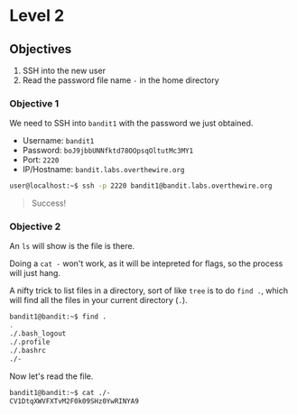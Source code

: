 # Level 2

## Objectives

1. SSH into the new user
2. Read the password file name `-` in the home directory

### Objective 1

We need to SSH into `bandit1` with the password we just obtained.

* Username: `bandit1`
* Password: `boJ9jbbUNNfktd78OOpsqOltutMc3MY1`
* Port: `2220`  
* IP/Hostname: `bandit.labs.overthewire.org`

```sh
user@localhost:~$ ssh -p 2220 bandit1@bandit.labs.overthewire.org
```

> Success!

### Objective 2

An `ls` will show is the file is there.

Doing a `cat -` won't work, as it will be intepreted for flags, so the process will just hang.

A nifty trick to list files in a directory, sort of like `tree` is to do `find .`, which will find all the files in your current directory (`.`).

```sh
bandit1@bandit:~$ find .
.
./.bash_logout
./.profile
./.bashrc
./-
```

Now let's read the file. 

```sh
bandit1@bandit:~$ cat ./-
CV1DtqXWVFXTvM2F0k09SHz0YwRINYA9
```